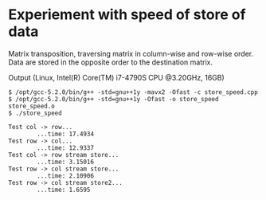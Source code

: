 Experiement with speed of store of data
=======================================

Matrix transposition, traversing matrix in column-wise and row-wise order.
Data are stored in the opposite order to the destination matrix.

Output (Linux, Intel(R) Core(TM) i7-4790S CPU @3.20GHz, 16GB)

    $ /opt/gcc-5.2.0/bin/g++ -std=gnu++1y -mavx2 -Ofast -c store_speed.cpp
    $ /opt/gcc-5.2.0/bin/g++ -std=gnu++1y -Ofast -o store_speed store_speed.o
    $ ./store_speed

    Test col -> row...
            ...time: 17.4934
    Test row -> col...
            ...time: 12.9337
    Test col -> row stream store...
            ...time: 3.15016
    Test row -> col stream store...
            ...time: 2.10906
    Test row -> col stream store2...
            ...time: 1.6595
